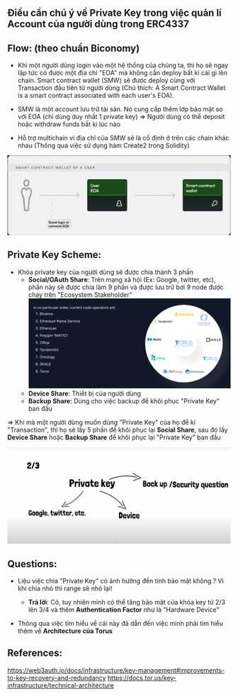 ## Điều cần chú ý về Private Key trong việc quản lí Account của người dùng trong ERC4337

## **Flow: (theo chuẩn Biconomy)**

- Khi một người dùng login vào một hệ thống của chúng ta, thì họ sẽ ngay lập tức có được một địa chỉ "EOA" mà không cần deploy bất kì cái gì lên chain. Smart contract wallet (SMW) sẽ được deploy cùng với Transaction đầu tiên từ người dùng (Chú thích: A Smart Contract Wallet is a smart contract associated with each user's EOA).

- SMW là một account lưu trữ tài sản. Nó cung cấp thêm lớp bảo mật so với EOA (chỉ dùng duy nhất 1 private key)
  => Người dùng có thể deposit hoặc withdraw funds bất kì lúc nào

- Hỗ trợ multichain vì địa chỉ của SMW sẽ là cố định ở trên các chain khác nhau (Thông qua việc sử dụng hàm Create2 trong Solidity)

![image desc](./images/Sample_Flow_Between_EOA_And_SMW.png)

## **Private Key Scheme:**

- Khóa private key của người dùng sẽ được chia thành 3 phần
  - **Social/OAuth Share**: Trên mạng xã hội (Ex: Google, twitter, etc), phần này sẽ được chia làm 9 phần và được lưu trữ bơi 9 node được chạy trên "Ecosystem Stakeholder"
    ![image desc](./images//Holder_nodes_chain.png)
  - **Device Share**: Thiết bị của người dùng
  - **Backup Share**: Dùng cho việc backup để khôi phục "Private Key" ban đầu

=> Khi mà một người dùng muốn dùng "Private Key" của họ để kí "Transaction", thì họ sẽ lấy 5 phần để khôi phục lại **Social Share**, sau đó lấy **Device Share** hoặc **Backup Share** để khôi phục lại "Private Key" ban đầu

![image desc](./images/Web3Auth_Key_Management.png)

## **Questions:**

- Liệu việc chia "Private Key" có ảnh hưởng đến tính bảo mật không ? Vì khi chia nhỏ thì range sẽ nhỏ lại!

  - **Trả lời**: Có, tuy nhiên mình có thể tăng bảo mật của khóa key từ 2/3 lên 3/4 và thêm **Authentication Factor** như là "Hardware Device"

- Thông qua việc tìm hiểu về cái này đã dẫn đến việc mình phải tìm hiểu thêm về **Architecture của Torus**

## **References:**

https://web3auth.io/docs/infrastructure/key-management#improvements-to-key-recovery-and-redundancy
https://docs.tor.us/key-infrastructure/technical-architecture

